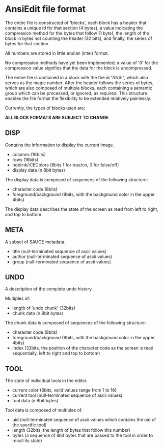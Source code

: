 # AnsiEdit file format

The entire file is constructed of 'blocks', each block has a header that contains a unique id for that section (4 bytes), a value indicating the compression method for the bytes that follow (1 byte), the length of the block in bytes not counting the header (32 bits), and finally, the series of bytes for that section.

All numbers are stored in little endian (intel) format.

No compression methods have yet been implemented; a value of '0' for the compression value signifies that the data for the block is uncompressed.

The entire file is contained in a block with the the id "ANSi", which also serves as the magic number. After the header follows the series of bytes, which are also composed of multiple blocks, each containing a semantic group which can be processed, or ignored, as required. This structure enables the file format the flexibility to be extended relatively painlessly.

Currently, the types of blocks used are:

**ALL BLOCK FORMATS ARE SUBJECT TO CHANGE**

## DISP

Contains the information to display the current image.

  - columns (16bits)
  - rows (16bits)
  - noblink/iCEColors (8bits 1 for true/on, 0 for false/off)
  - display data (n 8bit bytes)

The display data is composed of sequences of the following structure:

  - character code (8bits)
  - foreground/background (8bits, with the background color in the upper 4bits)

The display data describes the state of the screen as read from left to right, and top to bottom.

## META

A subset of SAUCE metadata.

  - title (null-terminated sequence of ascii values)
  - author (null-terminated sequence of ascii values)
  - group (null-terminated sequence of ascii values)

## UNDO

A description of the complete undo history.

Multiples of:

  - length of 'undo chunk' (32bits)
  - chunk data (n 8bit bytes)
 
The chunk data is composed of sequences of the following structure:

  - character code (8bits)
  - foreground/background (8bits, with the background color in the upper 4bits)
  - index (32bits, the position of the character code as the screen is read sequentially, left to right and top to bottom)

## TOOL

The state of individual tools in the editor.

  - current color (8bits, valid values range from 1 to 16)  
  - current tool (null-terminated sequence of ascii values)
  - tool data (n 8bit bytes)

Tool data is composed of multiples of:

  - uid (null-terminated sequence of ascii values which contains the uid of the specific tool)
  - length (32bits, the length of bytes that follow this number)
  - bytes (a sequence of 8bit bytes that are passed to the tool in order to recall its state)

